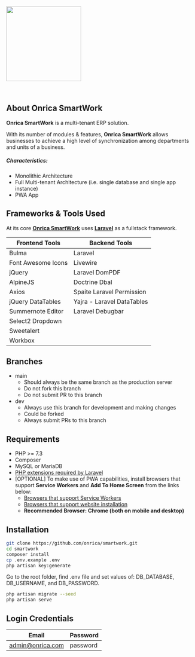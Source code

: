 <br/>

<p>
	<img src="https://onricatech.com/img/logo.webp" width="200" />
</p>

<br/>

## About Onrica SmartWork

**Onrica SmartWork** is a multi-tenant ERP solution.

With its number of modules & features, **Onrica SmartWork** allows businesses to achieve a high level of synchronization among departments and units of a business.

##### Characteristics:

-   Monolithic Architecture
-   Full Multi-tenant Architecture (i.e. single database and single app instance)
-   PWA App

## Frameworks & Tools Used

At its core [**Onrica SmartWork**](https://onricatech.com/products/smartwork) uses [**Laravel**](https://laravel.com) as a fullstack framework.

| Frontend Tools     | Backend Tools              |
| ------------------ | -------------------------- |
| Bulma              | Laravel                    |
| Font Awesome Icons | Livewire                   |
| jQuery             | Laravel DomPDF             |
| AlpineJS           | Doctrine Dbal              |
| Axios              | Spaite Laravel Permission  |
| jQuery DataTables  | Yajra - Laravel DataTables |
| Summernote Editor  | Laravel Debugbar           |
| Select2 Dropdown   |                            |
| Sweetalert         |                            |
| Workbox            |                            |

## Branches

-   main
    -   Should always be the same branch as the production server
    -   Do not fork this branch
    -   Do not submit PR to this branch
-   dev
    -   Always use this branch for development and making changes
    -   Could be forked
    -   Always submit PRs to this branch

## Requirements

-   PHP >= 7.3
-   Composer
-   MySQL or MariaDB
-   [PHP extensions required by Laravel](https://laravel.com/docs/8.x/deployment#server-requirements)
-   [OPTIONAL] To make use of PWA capabilities, install browsers that support **Service Workers** and **Add To Home Screen** from the links below:
    -   [Browsers that support Service Workers](https://caniuse.com/?search=service%20worker)
    -   [Browsers that support website installation](https://caniuse.com/?search=a2hs)
    -   **Recommended Browser: Chrome (both on mobile and desktop)**

## Installation

```bash
git clone https://github.com/onrica/smartwork.git
cd smartwork
composer install
cp .env.example .env
php artisan key:generate
```

Go to the root folder, find .env file and set values of: DB_DATABASE, DB_USERNAME, and DB_PASSWORD.

```bash
php artisan migrate --seed
php artisan serve
```

## Login Credentials

| Email            | Password |
| ---------------- | -------- |
| admin@onrica.com | password |
